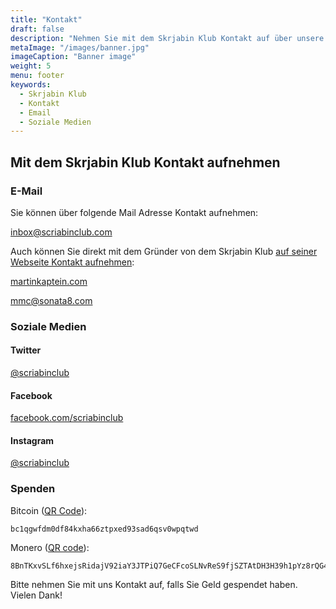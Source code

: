 ```yaml
---
title: "Kontakt"
draft: false
description: "Nehmen Sie mit dem Skrjabin Klub Kontakt auf über unsere Mail Adresse oder Soziale Medien wie Instagram, Facebook oder Twitter. Sie können auch Geld spenden."
metaImage: "/images/banner.jpg" 
imageCaption: "Banner image"
weight: 5
menu: footer
keywords:
  - Skrjabin Klub
  - Kontakt
  - Email
  - Soziale Medien
---
```


## Mit dem Skrjabin Klub Kontakt aufnehmen

### E-Mail

Sie können über folgende Mail Adresse Kontakt aufnehmen:

[inbox@scriabinclub.com](mailto:inbox@scriabinclub.com)

Auch können Sie direkt mit dem Gründer von dem Skrjabin Klub [auf seiner Webseite Kontakt aufnehmen](https://martinkaptein.com/):

[martinkaptein.com](https://martinkaptein.com/)

[mmc@sonata8.com](mailto:mmc@sonata8.com)

### Soziale Medien

#### Twitter

[@scriabinclub](https://twitter.com/scriabinclub/)

#### Facebook

[facebook.com/scriabinclub](https://www.facebook.com/scriabinclub/)

#### Instagram

[@scriabinclub](https://www.instagram.com/scriabinclub/)

<!--
#### Reddit

[r/scriabinclub](https://www.reddit.com/r/scriabinclub/)
-->

### Spenden

Bitcoin ([QR Code](/images/btc.png)):

```
bc1qgwfdm0df84kxha66ztpxed93sad6qsv0wpqtwd
```

Monero ([QR code](/images/xmr.png)):

```
8BnTKxvSLf6hxejsRidajV92iaY3JTPiQ7GeCFcoSLNvReS9fjSZTAtDH3H39h1pYz8rQG4BgDqKW8mVya46RWHE485wTC7
```

Bitte nehmen Sie mit uns Kontakt auf, falls Sie Geld gespendet haben.
Vielen Dank!

